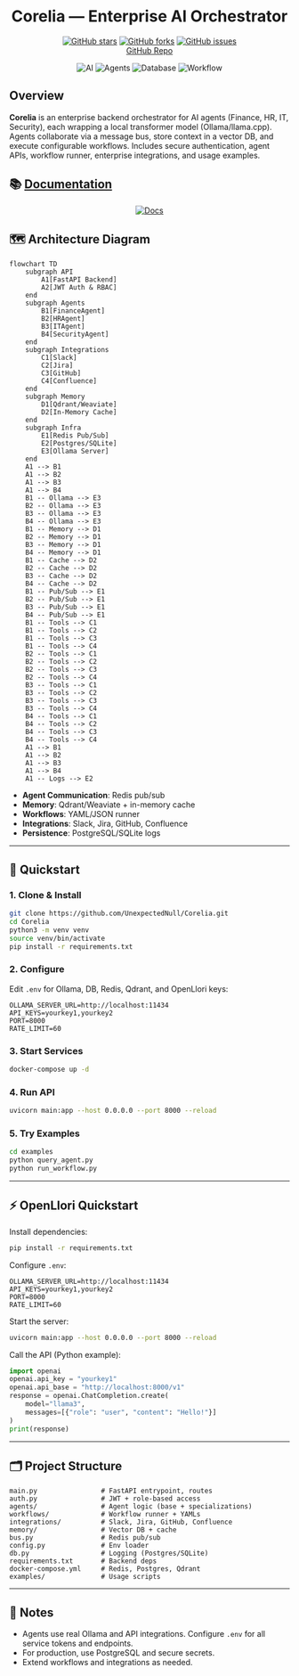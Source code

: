 
<div align="center">
	<h1>Corelia — Enterprise AI Orchestrator</h1>
	<a href="https://github.com/UnexpectedNull/Corelia"><img src="https://img.shields.io/github/stars/UnexpectedNull/Corelia?style=social" alt="GitHub stars"></a>
	<a href="https://github.com/UnexpectedNull/Corelia"><img src="https://img.shields.io/github/forks/UnexpectedNull/Corelia?style=social" alt="GitHub forks"></a>
	<a href="https://github.com/UnexpectedNull/Corelia"><img src="https://img.shields.io/github/issues/UnexpectedNull/Corelia" alt="GitHub issues"></a>
	<br>
	<a href="https://github.com/UnexpectedNull/Corelia">GitHub Repo</a>
</div>



<p align="center">
	<img src="https://img.icons8.com/color/96/artificial-intelligence.png" alt="AI"/>
	<img src="https://img.icons8.com/color/96/robot-2.png" alt="Agents"/>
	<img src="https://img.icons8.com/color/96/database.png" alt="Database"/>
	<img src="https://img.icons8.com/color/96/workflow.png" alt="Workflow"/>
</p>

## Overview
<b>Corelia</b> is an enterprise backend orchestrator for AI agents (Finance, HR, IT, Security), each wrapping a local transformer model (Ollama/llama.cpp). Agents collaborate via a message bus, store context in a vector DB, and execute configurable workflows. Includes secure authentication, agent APIs, workflow runner, enterprise integrations, and usage examples.

## 📚 [Documentation](docs/README.md)

<p align="center">
	<a href="docs/README.md"><img src="https://img.icons8.com/color/48/open-book--v2.png" alt="Docs"/></a>
</p>

## 🗺️ Architecture Diagram
```mermaid
flowchart TD
	subgraph API
		A1[FastAPI Backend]
		A2[JWT Auth & RBAC]
	end
	subgraph Agents
		B1[FinanceAgent]
		B2[HRAgent]
		B3[ITAgent]
		B4[SecurityAgent]
	end
	subgraph Integrations
		C1[Slack]
		C2[Jira]
		C3[GitHub]
		C4[Confluence]
	end
	subgraph Memory
		D1[Qdrant/Weaviate]
		D2[In-Memory Cache]
	end
	subgraph Infra
		E1[Redis Pub/Sub]
		E2[Postgres/SQLite]
		E3[Ollama Server]
	end
	A1 --> B1
	A1 --> B2
	A1 --> B3
	A1 --> B4
	B1 -- Ollama --> E3
	B2 -- Ollama --> E3
	B3 -- Ollama --> E3
	B4 -- Ollama --> E3
	B1 -- Memory --> D1
	B2 -- Memory --> D1
	B3 -- Memory --> D1
	B4 -- Memory --> D1
	B1 -- Cache --> D2
	B2 -- Cache --> D2
	B3 -- Cache --> D2
	B4 -- Cache --> D2
	B1 -- Pub/Sub --> E1
	B2 -- Pub/Sub --> E1
	B3 -- Pub/Sub --> E1
	B4 -- Pub/Sub --> E1
	B1 -- Tools --> C1
	B1 -- Tools --> C2
	B1 -- Tools --> C3
	B1 -- Tools --> C4
	B2 -- Tools --> C1
	B2 -- Tools --> C2
	B2 -- Tools --> C3
	B2 -- Tools --> C4
	B3 -- Tools --> C1
	B3 -- Tools --> C2
	B3 -- Tools --> C3
	B3 -- Tools --> C4
	B4 -- Tools --> C1
	B4 -- Tools --> C2
	B4 -- Tools --> C3
	B4 -- Tools --> C4
	A1 --> B1
	A1 --> B2
	A1 --> B3
	A1 --> B4
	A1 -- Logs --> E2
```
- **Agent Communication**: Redis pub/sub
- **Memory**: Qdrant/Weaviate + in-memory cache
- **Workflows**: YAML/JSON runner
- **Integrations**: Slack, Jira, GitHub, Confluence
- **Persistence**: PostgreSQL/SQLite logs

---

## 🚀 Quickstart

### 1. Clone & Install
```bash
git clone https://github.com/UnexpectedNull/Corelia.git
cd Corelia
python3 -m venv venv
source venv/bin/activate
pip install -r requirements.txt
```


### 2. Configure
Edit `.env` for Ollama, DB, Redis, Qdrant, and OpenLlori keys:

```
OLLAMA_SERVER_URL=http://localhost:11434
API_KEYS=yourkey1,yourkey2
PORT=8000
RATE_LIMIT=60
```

### 3. Start Services
```bash
docker-compose up -d
```

### 4. Run API
```bash
uvicorn main:app --host 0.0.0.0 --port 8000 --reload
```

### 5. Try Examples
```bash
cd examples
python query_agent.py
python run_workflow.py
```

---

## ⚡ OpenLlori Quickstart

Install dependencies:
```bash
pip install -r requirements.txt
```

Configure `.env`:
```
OLLAMA_SERVER_URL=http://localhost:11434
API_KEYS=yourkey1,yourkey2
PORT=8000
RATE_LIMIT=60
```

Start the server:
```bash
uvicorn main:app --host 0.0.0.0 --port 8000 --reload
```

Call the API (Python example):
```python
import openai
openai.api_key = "yourkey1"
openai.api_base = "http://localhost:8000/v1"
response = openai.ChatCompletion.create(
	model="llama3",
	messages=[{"role": "user", "content": "Hello!"}]
)
print(response)
```

---

## 🗂️ Project Structure
```
main.py                # FastAPI entrypoint, routes
auth.py                # JWT + role-based access
agents/                # Agent logic (base + specializations)
workflows/             # Workflow runner + YAMLs
integrations/          # Slack, Jira, GitHub, Confluence
memory/                # Vector DB + cache
bus.py                 # Redis pub/sub
config.py              # Env loader
db.py                  # Logging (Postgres/SQLite)
requirements.txt       # Backend deps
docker-compose.yml     # Redis, Postgres, Qdrant
examples/              # Usage scripts
```

---

## 📝 Notes
- Agents use real Ollama and API integrations. Configure `.env` for all service tokens and endpoints.
- For production, use PostgreSQL and secure secrets.
- Extend workflows and integrations as needed.
